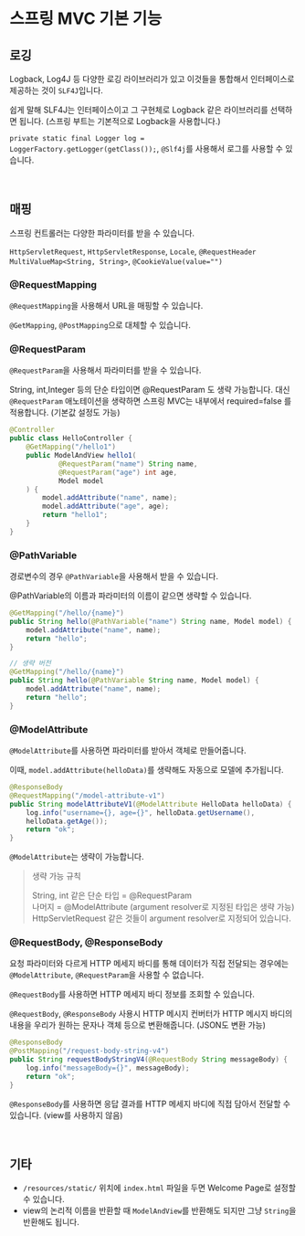 # 스프링 MVC 기본 기능

## 로깅

Logback, Log4J 등 다양한 로깅 라이브러리가 있고 이것들을 통합해서 인터페이스로 제공하는 것이 `SLF4J`입니다.

쉽게 말해 SLF4J는 인터페이스이고 그 구현체로 Logback 같은 라이브러리를 선택하면 됩니다. (스프링 부트는 기본적으로 Logback을 사용합니다.)

`private static final Logger log = LoggerFactory.getLogger(getClass());`, `@Slf4j`를 사용해서 로그를 사용할 수 있습니다.

<br>

## 매핑

스프링 컨트롤러는 다양한 파라미터를 받을 수 있습니다.

`HttpServletRequest`, `HttpServletResponse`, `Locale`, `@RequestHeader MultiValueMap<String, String>`, `@CookieValue(value="")`

### @RequestMapping

`@RequestMapping`을 사용해서 URL을 매핑할 수 있습니다.

`@GetMapping`, `@PostMapping`으로 대체할 수 있습니다.

### @RequestParam

`@RequestParam`을 사용해서 파라미터를 받을 수 있습니다. 

String, int,Integer 등의 단순 타입이면 @RequestParam 도 생략 가능합니다. 대신 `@RequestParam` 애노테이션을 생략하면 스프링 MVC는 내부에서 required=false 를 적용합니다. (기본값 설정도 가능)

```java
@Controller
public class HelloController {
    @GetMapping("/hello1")
    public ModelAndView hello1(
            @RequestParam("name") String name,
            @RequestParam("age") int age,
            Model model
    ) {
        model.addAttribute("name", name);
        model.addAttribute("age", age);
        return "hello1";
    }
}
```

### @PathVariable

경로변수의 경우 `@PathVariable`을 사용해서 받을 수 있습니다.

@PathVariable의 이름과 파라미터의 이름이 같으면 생략할 수 있습니다.

```java
@GetMapping("/hello/{name}")
public String hello(@PathVariable("name") String name, Model model) {
    model.addAttribute("name", name);
    return "hello";
}

// 생략 버전
@GetMapping("/hello/{name}")
public String hello(@PathVariable String name, Model model) {
    model.addAttribute("name", name);
    return "hello";
}
```

### @ModelAttribute

`@ModelAttribute`를 사용하면 파라미터를 받아서 객체로 만들어줍니다.

이때, `model.addAttribute(helloData)`를 생략해도 자동으로 모델에 추가됩니다.

```java
@ResponseBody
@RequestMapping("/model-attribute-v1")
public String modelAttributeV1(@ModelAttribute HelloData helloData) {
    log.info("username={}, age={}", helloData.getUsername(),
    helloData.getAge());
    return "ok";
}
```

`@ModelAttribute`는 생략이 가능합니다.

> 생략 가능 규칙
> 
> String, int 같은 단순 타입 = @RequestParam    
> 나머지 = @ModelAttribute (argument resolver로 지정된 타입은 생략 가능)  
> HttpServletRequest 같은 것들이 argument resolver로 지정되어 있습니다.

### @RequestBody, @ResponseBody

요청 파라미터와 다르게 HTTP 메세지 바디를 통해 데이터가 직접 전달되는 경우에는 `@ModelAttribute`, `@RequestParam`을 사용할 수 없습니다.

`@RequestBody`를 사용하면 HTTP 메세지 바디 정보를 조회할 수 있습니다.

`@RequestBody`, `@ResponseBody` 사용시 HTTP 메시지 컨버터가 HTTP 메시지 바디의 내용을 우리가 원하는 문자나 객체 등으로 변환해줍니다. (JSON도 변환 가능)

```java
@ResponseBody
@PostMapping("/request-body-string-v4")
public String requestBodyStringV4(@RequestBody String messageBody) {
    log.info("messageBody={}", messageBody);
    return "ok";
}
```

`@ResponseBody`를 사용하면 응답 결과를 HTTP 메세지 바디에 직접 담아서 전달할 수 있습니다. (view를 사용하지 않음)









<br>

## 기타

- `/resources/static/` 위치에 `index.html` 파일을 두면 Welcome Page로 설정할 수 있습니다.
- view의 논리적 이름을 반환할 때 `ModelAndView`를 반환해도 되지만 그냥 `String`을 반환해도 됩니다.


